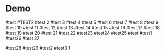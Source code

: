 # Demo
#test
#TEST2
#test 2
#test 3
#test 4
#test 5
#test 6
#test 7
#test 8
#test 9
#test 10
#test 11
#test 12
#test 13
#test 14
#test 15
#test 16
#test 17
#test 18
#test 19
#test 20
#test 21
#test 22
#test23
#test24
#test25
#test
#test1
#test26
#test 27

#test28
#test29
#test2
#test3
1
